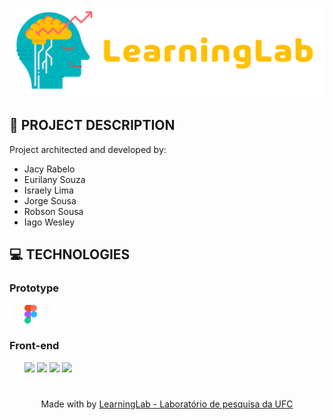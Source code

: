 <h1 align="center">
<img src="./assets/imgs/leb.png"/>
</h1>

## 🎲 PROJECT DESCRIPTION
Project architected and developed by:
<ul>
    <li>Jacy Rabelo</li>
    <li>Eurilany Souza</li>
    <li>Israely Lima</li>
    <li>Jorge Sousa</li>
    <li>Robson Sousa</li>
    <li>Iago Wesley</li>
</ul> 

## 💻 TECHNOLOGIES

### Prototype
<ul>
    <img src="./assets/icons/figma.svg" height="30">
</ul>

### Front-end
<ul>
    <img src="https://upload.wikimedia.org/wikipedia/commons/thumb/9/98/WordPress_blue_logo.svg/1200px-WordPress_blue_logo.svg.png" height="30">
    <img src="https://upload.wikimedia.org/wikipedia/commons/thumb/2/27/PHP-logo.svg/2560px-PHP-logo.svg.png" height="30">
    <img src="https://seeklogo.com/images/J/jquery-logo-CFE6ECE363-seeklogo.com.png" height="30">
    <img src="https://tusharkandpal.github.io/img/bootstrap.png" height="30">
</ul>

<h1> </h1>
<p align="center">Made with by <a href="https://learninglab.com.br/">LearningLab - Laboratório de pesquisa da UFC</a></p>
